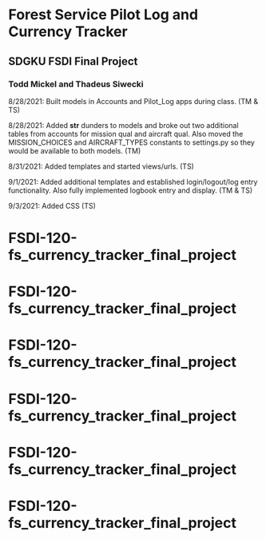 # Forest Service Pilot Log and Currency Tracker
## SDGKU FSDI Final Project
### Todd Mickel and Thadeus Siwecki

8/28/2021: Built models in Accounts and Pilot_Log apps during class. (TM & TS)

8/28/2021: Added __str__ dunders to models and broke out two additional tables from accounts for mission qual and aircraft qual.  Also moved the MISSION_CHOICES and AIRCRAFT_TYPES constants to settings.py so they would be available to both models.  (TM)

8/31/2021:  Added templates and started views/urls.  (TS)

9/1/2021:  Added additional templates and established login/logout/log entry functionality.  Also fully implemented logbook entry and display.  (TM & TS)

9/3/2021:  Added CSS (TS)
# FSDI-120-fs_currency_tracker_final_project
# FSDI-120-fs_currency_tracker_final_project
# FSDI-120-fs_currency_tracker_final_project
# FSDI-120-fs_currency_tracker_final_project
# FSDI-120-fs_currency_tracker_final_project
# FSDI-120-fs_currency_tracker_final_project
